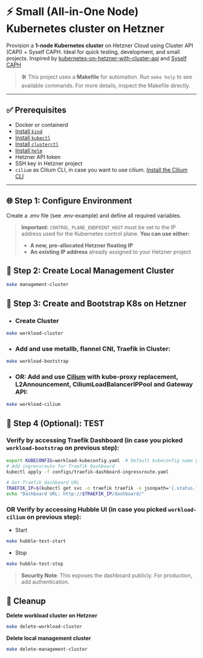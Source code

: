 # ⚡ Small (All-in-One Node) Kubernetes cluster on Hetzner

Provision a **1-node Kubernetes cluster** on Hetzner Cloud using Cluster API (CAPI) + Syself CAPH. Ideal for quick testing, development, and small projects. Inspired by [kubernetes-on-hetzner-with-cluster-api](https://community.hetzner.com/tutorials/kubernetes-on-hetzner-with-cluster-api) and [Syself CAPH](https://syself.com/docs/caph/getting-started/introduction)

> 🛠️ This project uses a **Makefile** for automation. Run `make help` to see available commands.
> For more details, inspect the Makefile directly.

---

## ✅ Prerequisites

- Docker or containerd
- [Install `kind`](https://kind.sigs.k8s.io/docs/user/quick-start/#installation)
- [Install `kubectl`](https://kubernetes.io/docs/tasks/tools/#kubectl)
- [Install `clusterctl`](https://cluster-api.sigs.k8s.io/user/quick-start#install-clusterctl)
- [Install `helm`](https://helm.sh/docs/intro/install/)
- Hetzner API token
- SSH key in Hetzner project
- `cilium` as Cilium CLI, in case you want to use cilium. [Install the Cilium CLI](https://docs.cilium.io/en/latest/gettingstarted/k8s-install-default/#install-the-cilium-cli)

---

## 🌐 Step 1: Configure Environment

Create a .env file (see .env-example) and define all required variables.

> **Important:**
> `CONTROL_PLANE_ENDPOINT_HOST` must be set to the IP address used for the Kubernetes control plane.
> **You can use either:**
>
> - **A new, pre-allocated Hetzner floating IP**
> - **An existing IP address** already assigned to your Hetzner project

## 🧰 Step 2: Create Local Management Cluster

```bash
make management-cluster
```

## 🚀 Step 3: Create and Bootstrap K8s on Hetzner

- ### Create Cluster

```bash
make workload-cluster
```

- ### Add and use metallb, flannel CNI, Traefik in Cluster:

```bash
make workload-bootstrap
```

- ### **OR**: Add and use [Cilium](https://cilium.io/) with kube-proxy replacement, L2Announcement, CiliumLoadBalancerIPPool and Gateway API:

```bash
make workload-cilium
```

## 🧪 Step 4 (Optional): TEST

### Verify by accessing Traefik Dashboard (in case you picked `workload-bootstrap` on previous step):

```bash
export KUBECONFIG=workload-kubeconfig.yaml  # Default kubeconfig name generated for the workload cluster
# Add ingressroute for Traefik Dashboard
kubectl apply -f configs/traefik-dashboard-ingressroute.yaml

# Get Traefik dashboard URL
TRAEFIK_IP=$(kubectl get svc -n traefik traefik -o jsonpath='{.status.loadBalancer.ingress[0].ip}')
echo "Dashboard URL: http://$TRAEFIK_IP/dashboard/"
```

### **OR** Verify by accessing Hubble UI (in case you picked `workload-cilium` on previous step):

- Start

```bash
make hubble-test-start
```

- Stop

```bash
make hubble-test-stop
```

> **Security Note**: This exposes the dashboard publicly. For production, add authentication.

## 🧹 Cleanup

**Delete workload cluster on Hetzner**

```bash
make delete-workload-cluster
```

**Delete local management cluster**

```bash
make delete-management-cluster
```
